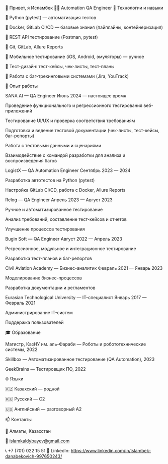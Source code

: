 👋 Привет, я Исламбек
🧑‍💻 Automation QA Engineer
🔧 Технологии и навыки

🐍 Python (pytest) — автоматизация тестов

🐳 Docker, GitLab CI/CD — базовые знания (пайплайны, контейнеризация)

🧪 REST API тестирование (Postman, pytest)

🧰 Git, GitLab, Allure Reports

📱 Мобильное тестирование (iOS, Android, эмуляторы) — ручное

📄 Тест-дизайн: тест-кейсы, чек-листы, тест-планы

🚨 Работа с баг-трекинговыми системами (Jira, YouTrack)

💼 Опыт работы

SANA AI — QA Engineer
Июнь 2024 — настоящее время

Проведение функционального и регрессионного тестирования веб-приложений

Тестирование UI/UX и проверка соответствия требованиям

Подготовка и ведение тестовой документации (чек-листы, тест-кейсы, баг-репорты)

Работа с тестовыми данными и сценариями

Взаимодействие с командой разработки для анализа и воспроизведения багов

LogistX — QA Automation Engineer
Сентябрь 2023 — 2024

Разработка автотестов на Python (pytest)

Настройка GitLab CI/CD, работа с Docker, Allure Reports

Relog — QA Engineer
Апрель 2023 — Август 2023

Ручное и автоматизированное тестирование

Анализ требований, составление тест-кейсов и отчетов

Улучшение процессов тестирования

Bugin Soft — QA Engineer
Август 2022 — Апрель 2023

Регрессионное, модульное и интеграционное тестирование

Разработка тест-планов и баг-репортов

Civil Aviation Academy — Бизнес-аналитик
Февраль 2021 — Январь 2023

Моделирование бизнес-процессов

Разработка документации и регламентов

Eurasian Technological University — IT-специалист
Январь 2017 — Февраль 2021

Администрирование IT-систем

Поддержка пользователей

🎓 Образование

Магистр, КазНУ им. аль-Фараби — Роботы и робототехнические системы, 2022

Skillbox — Автоматизированное тестирование (QA Automation), 2023

GeekBrains — Тестировщик ПО, 2022

🌐 Языки

🇰🇿 Казахский — родной

🇷🇺 Русский — C2

🇺🇸 Английский — разговорный A2

📫 Контакты

📍 Алматы, Казахстан

📧 islamkaldybayev@gmail.com

📞 +7 (701) 022 15 51
💼 LinkedIn: https://www.linkedin.com/in/islambek-danabekovich-997650243/
